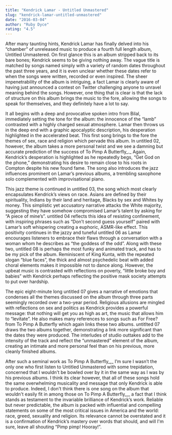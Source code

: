```yaml
---
title: "Kendrick Lamar - Untitled Unmastered"
slug: "kendrick-lamar-untitled-unmastered"
date: "2016-03-04"
author: "Ruby Dyce"
rating: "4.5"
---
```


After many taunting hints, Kendrick Lamar has finally delved into his “chamber” of unreleased music to produce a fourth full length album, Untitled Unmastered. On first glance this is an album stripped back to its bare bones; Kendrick seems to be giving nothing away. The vague title is matched by songs named simply with a variety of random dates throughout the past three years, and it is even unclear whether these dates refer to when the songs were written, recorded or even inspired. The sheer impenetrability of the album is intriguing, a fact Lamar is clearly aware of having just announced a contest on Twitter challenging anyone to unravel meaning behind the songs. However, one thing that is clear is that the lack of structure on this album brings the music to the fore, allowing the songs to speak for themselves, and they definitely have a lot to say.

It all begins with a deep and provocative spoken intro from Bilal, immediately setting the tone for the album: the innocence of the “lamb” contrasted with a highly charged sexual atmosphere. Lamar then throws us in the deep end with a graphic apocalyptic description, his desperation highlighted in the accelerated beat. This first song brings to the fore the themes of sex, race and religion which pervade this album. In untitled 02, however, the album takes a more personal twist and we see a damning but accurate prediction of the success of To Pimp A Butterfly_._ Again, Kendrick’s desperation is highlighted as he repeatedly begs, “Get God on the phone,” demonstrating his desire to remain close to his roots in Compton despite his new found fame. The song also introduces the jazz influences prominent on Lamar’s previous albums, a trembling saxophone solo complemented with improvisational piano.

This jazz theme is continued in untitled 03, the song which most clearly encapsulates Kendrick’s views on race. Asians are defined by their spirituality, Indians by their land and heritage, Blacks by sex and Whites by money. This simplistic yet accusatory narrative attacks the White majority, suggesting they have somehow compromised Lamar’s talent by asking for “A piece of mine’s”. untitled 04 reflects this idea of resisting confinement, with inspiring phrases such as “Don’t second guess yourself” paired with Lamar’s soft whispering creating a euphoric, ASMR-like effect. This positivity continues in the jazzy and tuneful untitled 06 as Lamar encourages listeners to embrace their flaws through a conversation with a woman whom he describes as “the goddess of the odd”. Along with these two, untitled 08 is perhaps the most funky and animated track, and has to be my pick of the album. Reminiscent of King Kunta, with the repeated slogan “blue faces”, the thick and almost psychedelic beat with added choral elements makes it impossible not to dance along. However, the upbeat music is contrasted with reflections on poverty, “little broke boy and babies” with Kendrick perhaps reflecting the positive mask society attempts to put over hardship.

The epic eight-minute long untitled 07 gives a narrative of emotions that condenses all the themes discussed on the album through three parts seemingly recorded over a two-year period. Religious allusions are mingled with reflections on sex and politics as Kendrick provides a powerful message: that nothing will get you as high as art, the music that allows him to “levitate”. He also makes many references to songs such as For Free? from To Pimp A Butterfly which again links these two albums. untitlted 07 draws the two albums together, demonstrating a link more significant than the dates they were produced. The interludes of studio outtakes add to the intensity of the track and reflect the “unmastered” element of the album, creating an intimate and more personal feel than on his previous, more cleanly finished albums.

After such a seminal work as To Pimp A Butterfly_,_ I’m sure I wasn’t the only one who first listen to Untitled Unmastered with some trepidation, concerned that I wouldn't be bowled over by it in the same way as I was by his previous albums. I think its clear however, that all of these songs hold the same overwhelming musicality and message that only Kendrick is able to produce. Indeed, I don't think there is one song on the album that wouldn't easily fit in among those on To Pimp A Butterfly_,_ a fact that I think stands as testament to the invariable brilliance of Kendrick’s work. Reliable but never predictable, the album is packed with influential and compelling statements on some of the most critical issues in America and the world: race, greed, sexuality and religion. Its relevance cannot be overstated and it is a confirmation of Kendrick’s mastery over words that should, and will I'm sure, leave all shouting “Pimp pimp! Hooray!”.
